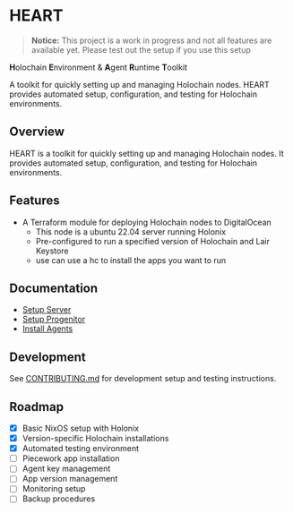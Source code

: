 # HEART

> **Notice:** This project is a work in progress and not all features are available yet.
> Please test out the setup if you use this setup

**H**olochain **E**nvironment & **A**gent **R**untime **T**oolkit

A toolkit for quickly setting up and managing Holochain nodes. HEART provides automated setup, configuration, and testing for Holochain environments.

## Overview

HEART is a toolkit for quickly setting up and managing Holochain nodes. It provides automated setup, configuration, and testing for Holochain environments.

## Features

- A Terraform module for deploying Holochain nodes to DigitalOcean
  - This node is a ubuntu 22.04 server running Holonix
  - Pre-configured to run a specified version of Holochain and Lair Keystore
  - use can use a hc to install the apps you want to run

## Documentation

- [Setup Server](./doc/setup-server.md)
- [Setup Progenitor](./doc/setup-progenitor.md)
- [Install Agents](./doc/install-agents.md)

## Development

See [CONTRIBUTING.md](CONTRIBUTING.md) for development setup and testing instructions.

## Roadmap

- [x] Basic NixOS setup with Holonix
- [x] Version-specific Holochain installations
- [x] Automated testing environment
- [ ] Piecework app installation
- [ ] Agent key management
- [ ] App version management
- [ ] Monitoring setup
- [ ] Backup procedures
